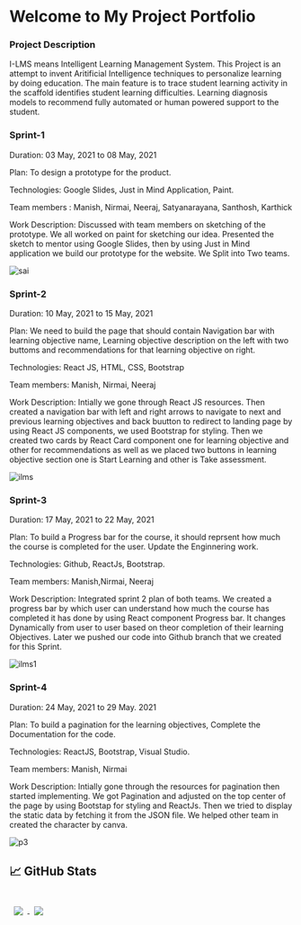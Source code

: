 # Welcome to My Project Portfolio

### Project Description
I-LMS means Intelligent Learning Management System. This Project is an attempt to invent Aritificial Intelligence techniques to personalize learning by doing education. The main feature is to trace student learning activity in the scaffold identifies student learning difficulties. Learning diagnosis models to recommend fully automated or human powered support to the student.

### Sprint-1

Duration: 03 May, 2021 to 08 May, 2021

Plan: To design a prototype for the product.

Technologies: Google Slides, Just in Mind Application, Paint.

Team members : Manish, Nirmai, Neeraj, Satyanarayana, Santhosh, Karthick 

Work Description: Discussed with team members on sketching of the prototype. We all worked on paint for sketching our idea. Presented the sketch to mentor using Google Slides, then by using Just in Mind application we build our prototype for the website. We Split into Two teams.


![sai](https://user-images.githubusercontent.com/72133265/120311869-a40ca400-c2f5-11eb-8645-d95c6b015b0c.png)


### Sprint-2

Duration: 10 May, 2021 to 15 May, 2021

Plan: We need to build the page that should contain Navigation bar with learning objective name, Learning objective description on the left with two buttoms and recommendations for that learning objective on right.

Technologies: React JS, HTML, CSS, Bootstrap

Team members: Manish, Nirmai, Neeraj
 
 Work Description: Intially we gone through React JS resources. Then created a navigation bar with left and right arrows to navigate to next and previous learning objectives and back buutton to redirect to landing page by using React JS components, we used Bootstrap for styling. Then we created two cards by React Card component one for learning objective and other for recommendations as well as we placed two buttons in learning objective section one is Start Learning and other is Take assessment.
 
 
 ![ilms](https://user-images.githubusercontent.com/72133265/119024437-aea76f00-b9c0-11eb-941d-7175f3bb547c.PNG)

### Sprint-3

Duration: 17 May, 2021 to 22 May, 2021

Plan: To build a Progress bar for the course, it should reprsent how much the course is completed for the user. Update the Enginnering work. 

Technologies: Github, ReactJs, Bootstrap.

Team members: Manish,Nirmai, Neeraj

Work Description: Integrated sprint 2 plan of both teams. We created a progress bar by which user can understand how much the course has completed it has done by using React component Progress bar. It changes Dynamically from user to user based on theor completion of their learning Objectives. Later we pushed our code into Github branch that we created for this Sprint. 

![ilms1](https://user-images.githubusercontent.com/72133265/119877379-96969900-bf46-11eb-8512-3c836aed62d0.PNG)

### Sprint-4

Duration: 24 May, 2021 to  29 May. 2021

Plan: To build a pagination for the learning objectives, Complete the Documentation for the code.

Technologies: ReactJS, Bootstrap, Visual Studio.

Team members: Manish, Nirmai

Work Description: Intially gone through the resources for pagination then started implementing. We got Pagination and adjusted on the top center of the page by using Bootstap for styling and ReactJs. Then we tried to display the static data by fetching it from the JSON file. We helped other team in created the character by canva.

![p3](https://user-images.githubusercontent.com/72133265/120310426-04024b00-c2f4-11eb-8805-c9e4677c9158.PNG)

## &#x1f4c8; GitHub Stats

<br>

<a href="https://github.com/SaiManish48">
 <img align="center" style="margin:0.5rem" src="https://github-readme-stats.vercel.app/api/top-langs/          username=SaiManish48&hide=html,css&title_color=ffffff&text_color=c9cacc&icon_color=4AB197&bg_color=1A2B34" />
</a>

<a href="https://github.com/SaiManish48">
  <img align="center" style="margin:0.5rem" src="https://github-readme-stats.vercel.app/api?username=SaiManish48&show_icons=true&line_height=27&count_private=true&title_color=ffffff&text_color=c9cacc&icon_color=4AB097&bg_color=1A2B34"/>
</a>

<br>
<br>
